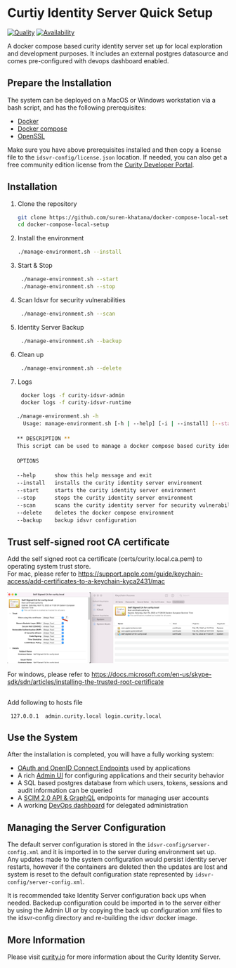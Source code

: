 #  Curtiy Identity Server Quick Setup 

[![Quality](https://img.shields.io/badge/quality-experiment-red)](https://curity.io/resources/code-examples/status/)
[![Availability](https://img.shields.io/badge/availability-source-blue)](https://curity.io/resources/code-examples/status/)

A docker compose based curity identity server set up for local exploration and development purposes. 
It includes an external postgres datasource and comes pre-configured with devops dashboard enabled.

## Prepare the Installation

The system can be deployed on a MacOS or Windows workstation via a bash script, and has the following prerequisites:

* [Docker](https://docs.docker.com/get-docker/)
* [Docker compose](https://docs.docker.com/compose/install/)
* [OpenSSL](https://www.openssl.org/)

Make sure you have above prerequisites installed and then copy a license file to the `idsvr-config/license.json` location.
If needed, you can also get a free community edition license from the [Curity Developer Portal](https://developer.curity.io).


## Installation

 1. Clone the repository
    ```sh
    git clone https://github.com/suren-khatana/docker-compose-local-setup.git
    cd docker-compose-local-setup
    ```
 2. Install the environment  
     ```sh
    ./manage-environment.sh --install
    ```
    
 3. Start & Stop 
    ```sh
     ./manage-environment.sh --start
     ./manage-environment.sh --stop
    ```

 4. Scan Idsvr for security vulnerabilities
    ```sh
     ./manage-environment.sh --scan
    ```

 5. Identity Server Backup 
    ```sh
     ./manage-environment.sh --backup
    ```

 6. Clean up
    ```sh
     ./manage-environment.sh --delete
    ```

 7. Logs
    ```sh
     docker logs -f curity-idsvr-admin
     docker logs -f curity-idsvr-runtime
    ```


```sh
   ./manage-environment.sh -h
     Usage: manage-environment.sh [-h | --help] [-i | --install] [--start] [--stop] [--scan] [-d | --delete] [-b | --backup]

   ** DESCRIPTION **
   This script can be used to manage a docker compose based curity identity server installation including an external postgress datasource.

   OPTIONS

   --help      show this help message and exit
   --install   installs the curity identity server environment
   --start     starts the curity identity server environment
   --stop      stops the curity identity server environment
   --scan      scans the curity identity server for security vulnerabilities
   --delete    deletes the docker compose environment
   --backup    backup idsvr configuration

```

## Trust self-signed root CA certificate

Add the self signed root ca certificate (certs/curity.local.ca.pem) to operating system trust store.<br>
For mac, please refer to https://support.apple.com/guide/keychain-access/add-certificates-to-a-keychain-kyca2431/mac <br> <br>
![root ca configuration](./docs/ca-trust.png "Root ca trust configuration")

For windows, please refer to https://docs.microsoft.com/en-us/skype-sdk/sdn/articles/installing-the-trusted-root-certificate


## 

Add following to hosts file
 ```
  127.0.0.1  admin.curity.local login.curity.local
 ```

## Use the System

After the installation is completed, you will have a fully working system:

- [OAuth and OpenID Connect Endpoints](https://login.curity.local/~/.well-known/openid-configuration) used by applications
- A rich [Admin UI](https://admin.curity.local/admin) for configuring applications and their security behavior
- A SQL based postgres database from which users, tokens, sessions and audit information can be queried
- A [SCIM 2.0 API & GraphQL](https://admin.curity.local/admin/#/profiles/user-management/user-management/endpoints) endpoints for managing user accounts
- A working [DevOps dashboard](https://admin.curity.local/admin/dashboard) for delegated administration


## Managing the Server Configuration

The default server configuration is stored in the `idsvr-config/server-config.xml` and it is imported in to the server during environment set up. Any updates made to the system configuration would persist identity server restarts, however if the containers are deleted then the updates are lost and system is reset to the default configuration state represented by `idsvr-config/server-config.xml`.

It is recommended take Identity Server configuration back ups when needed. Backedup configuration could be imported in to the server either by using the Admin UI or by copying the back up configuration xml files to the idsvr-config directory and re-building the idsvr docker image.


## More Information

Please visit [curity.io](https://curity.io/) for more information about the Curity Identity Server.